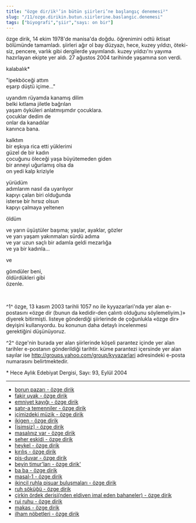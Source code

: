 ```yaml
---
title: "özge dir/ik¹’in bütün şiirleri’ne başlangıç denemesi²"
slug: "/11/ozge.dirikin.butun.siirlerine.baslangic.denemesi"
tags: ["biyografi","şiir","sayı: on bir"]
---
```


özge dirik, 14 ekim 1978'de manisa'da doğdu. öğrenimini odtü iktisat
bölümünde tamamladı. şiirleri ağır ol bay düzyazı, hece, kuzey yıldızı,
öteki-siz, pencere, varlık gibi dergilerde yayımlandı. kuzey yıldızı'nı
yayıma hazırlayan ekipte yer aldı. 27 ağustos 2004 tarihinde yaşamına
son verdi.

kalabalık\*

"ipekböceği attım  
eşarp düştü içime..."

uyandım
rüyamda kanamış dilim  
belki kıtlama jiletle bağrılan  
yaşam öyküleri anlatmışımdır çocuklara.  
çocuklar dedim de  
onlar da kanadılar  
kanınca bana.

kalktım  
bir eşkıya rica etti yüklerimi  
güzel de bir kadın  
çocuğunu öleceği yaşa büyütemeden giden  
bir anneyi uğurlamış olsa da  
on yedi kalp kriziyle

yürüdüm  
adımlarım nasıl da uyarılıyor  
kapıyı çalan biri olduğunda  
isterse bir hırsız olsun  
kapıyı çalmaya yeltenen

öldüm

ve yarın üşüştüler başıma; yaşlar, ayaklar, gözler  
ve yarı yaşam yakınmaları sürdü adıma  
ve yar uzun saçlı bir adamla geldi mezarlığa  
ve ya bir kadınla...

ve

gömdüler beni,  
öldürdükleri gibi  
özenle.


 

^1^ özge, 13 kasım 2003 tarihli 1057 no ile kyyazarlari'nda yer alan
e-postasını «özge dir (bunun da kedidir-den çalıntı olduğunu
söylemeliyim.)» diyerek bitirmişti. listeye gönderdiği şiirlerinde de
çoğunlukla «özge dir» deyişini kullanıyordu. bu konunun daha detaylı
incelenmesi gerektiğini düşünüyoruz.

^2^ özge'nin burada yer alan şiirlerinde köşeli parantez içinde yer alan
tarihler e-postanın gönderildiği tarihtir. küme parantezi içersinde yer
alan sayılar ise http://groups.yahoo.com/group/kyyazarlari adresindeki
e-posta numarasını belirtmektedir.

\* Hece Aylık Edebiyat Dergisi, Sayı: 93, Eylül 2004

---
- [borun pazarı - özge dirik](sub8/8_1.md)
- [fakir uyak - özge dirik](sub8/8_2.md)
- [emniyet kayığı - özge dirik](sub8/8_3.md)
- [satır-a temenniler - özge dirik](sub8/8_4.md)
- [içimizdeki müzik - özge dirik](sub8/8_5.md)
- [ikigen - özge dirik](sub8/8_6.md)
- [[isimsiz] - özge dirik](sub8/8_7.md)
- [masalınız var - özge dirik](sub8/8_8.md)
- [seher eskidi - özge dirik](sub8/8_9.md)
- [heykel - özge dirik](sub8/8_10.md)
- [kırılış - özge dirik](sub8/8_11.md)
- [pis-duvar - özge dirik](sub8/8_12.md)
- [beyin timur'ları - özge dirik'](sub8/8_13.md)
- [ba ba - özge dirik](sub8/8_14.md)
- [masal-1 - özge dirik](sub8/8_15.md)
- [ikincil ruhla pisuar buluşmaları - özge dirik](sub8/8_16.md)
- [ruh söküğü - özge dirik](sub8/8_17.md)
- [çirkin ördek derisi(nden eldiven imal eden bahaneler) - özge dirik](sub8/8_18.md)
- [ruj ruhu - özge dirik](sub8/8_19.md)
- [makas - özge dirik](sub8/8_20.md)
- [ilham nöbetleri - özge dirik](sub8/8_21.md)



